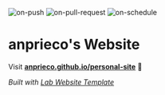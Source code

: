 
  ![on-push](../../actions/workflows/on-push.yaml/badge.svg)
  ![on-pull-request](../../actions/workflows/on-pull-request.yaml/badge.svg)
  ![on-schedule](../../actions/workflows/on-schedule.yaml/badge.svg)

  # anprieco's Website

  Visit **[anprieco.github.io/personal-site](https://anprieco.github.io/personal-site)** 🚀

  _Built with [Lab Website Template](https://greene-lab.gitbook.io/lab-website-template-docs)_
